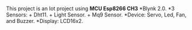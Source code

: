 This project is an Iot project using **MCU Esp8266 CH3**
*Blynk 2.0.
*3 Sensors: + Dht11.
            + Light Sensor.
            + Mq9 Sensor.
*Device: Servo, Led, Fan, and Buzzer.
*Display: LCD16x2.
